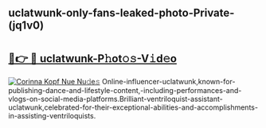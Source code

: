 ## uclatwunk-only-fans​-leaked-photo​-Private-(jq1v0)


# <h2><a href="https://mediaupload.pro?title=uclatwunk&ref=git">🔗👉 🔴 uclatwunk-P𝚑ot𝚘𝚜-V𝚒d𝚎o</a></h2>

[![Corinna Kopf Nue Nu𝚍e𝚜](https://i.imgur.com/0qMVB7G.gif)](https://mediaupload.pro?title=uclatwunk&ref=git)
Online-influencer-uclatwunk,known-for-publishing-dance-and-lifestyle-content,-including-performances-and-vlogs-on-social-media-platforms.Brilliant-ventriloquist-assistant-uclatwunk,celebrated-for-their-exceptional-abilities-and-accomplishments-in-assisting-ventriloquists.  